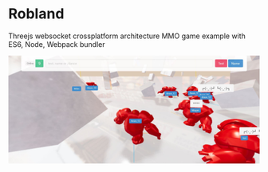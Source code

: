 # Robland

Threejs websocket crossplatform architecture MMO game example with ES6, Node, Webpack bundler

![Threejs websocket crossplatform architecture MMO game example](Robland.jpg)
